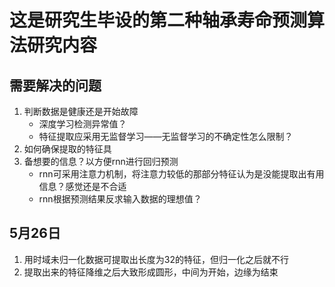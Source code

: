 # 这是研究生毕设的第二种轴承寿命预测算法研究内容

## 需要解决的问题

1. 判断数据是健康还是开始故障
   * 深度学习检测异常值？
   * 特征提取应采用无监督学习——无监督学习的不确定性怎么限制？
2. 如何确保提取的特征具
3. 备想要的信息？以方便rnn进行回归预测
   * rnn可采用注意力机制，将注意力较低的那部分特征认为是没能提取出有用信息？感觉还是不合适
   * rnn根据预测结果反求输入数据的理想值？

## 5月26日
1. 用时域未归一化数据可提取出长度为32的特征，但归一化之后就不行
2. 提取出来的特征降维之后大致形成圆形，中间为开始，边缘为结束